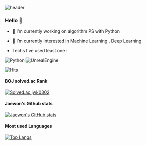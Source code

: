 ![header](https://capsule-render.vercel.app/api?type=waving&color=0:c2e59c,100:64b3f4&height=300&section=header&text=Jaewon%20Kim&fontColor=f7f5f5&fontSize=90)


### Hello 👋

- 🔭 I’m currently working on algorithm PS with Python
- 🌱 I’m currently interested in Machine Learning , Deep Learning

- Techs I've used least one :

<img alt="Python" src ="https://img.shields.io/badge/Python-3776AB.svg?&style=for-the-badge&logo=Python&logoColor=white"/> <img alt="UnrealEngine" src ="https://img.shields.io/badge/Unreal-00599C.svg?&style=for-the-badge&logo=Unreal Engine&logoColor=white"/>

[![Hits](https://hits.seeyoufarm.com/api/count/incr/badge.svg?url=https%3A%2F%2Fgithub.com%2Feric98040&count_bg=%2379C83D&title_bg=%23555555&icon=&icon_color=%23E7E7E7&title=hits&edge_flat=false)](https://hits.seeyoufarm.com)

#### BOJ solved.ac Rank

[![Solved.ac
jwk0302](http://mazassumnida.wtf/api/v2/generate_badge?boj=jwk0302)](https://solved.ac/jwk0302)

#### Jaewon's Github stats

[![Jaewon's GitHub stats](https://github-readme-stats.vercel.app/api?username=eric98040)](https://github.com/DetegiCE/github-readme-stats)

#### Most used Languages

[![Top Langs](https://github-readme-stats.vercel.app/api/top-langs/?username=eric98040&layout=compact&langs_count=10)](https://github.com/eric98040)



<!--
**eric98040/eric98040** is a ✨ _special_ ✨ repository because its `README.md` (this file) appears on your GitHub profile.

Here are some ideas to get you started:

- 🔭 I’m currently working on ...
- 🌱 I’m currently learning ...
- 👯 I’m looking to collaborate on ...
- 🤔 I’m looking for help with ...
- 💬 Ask me about ...
- 📫 How to reach me: ...
- 😄 Pronouns: ...
- ⚡ Fun fact: ...
-->
